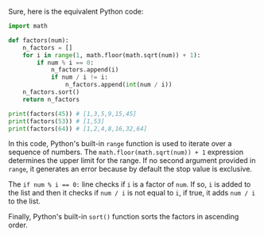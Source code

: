 Sure, here is the equivalent Python code:

```python
import math

def factors(num):
    n_factors = []
    for i in range(1, math.floor(math.sqrt(num)) + 1):
        if num % i == 0:
            n_factors.append(i)
            if num / i != i:
                n_factors.append(int(num / i))
    n_factors.sort()
    return n_factors

print(factors(45)) # [1,3,5,9,15,45] 
print(factors(53)) # [1,53] 
print(factors(64)) # [1,2,4,8,16,32,64]
```
In this code, Python's built-in `range` function is used to iterate over a sequence of numbers. The `math.floor(math.sqrt(num)) + 1` expression determines the upper limit for the range. If no second argument provided in `range`, it generates an error because by default the stop value is exclusive.
 
The `if num % i == 0:` line checks if `i` is a factor of `num`. If so, `i` is added to the list and then it checks if `num / i` is not equal to `i`, if true, it adds `num / i` to the list.

Finally, Python's built-in `sort()` function sorts the factors in ascending order.
